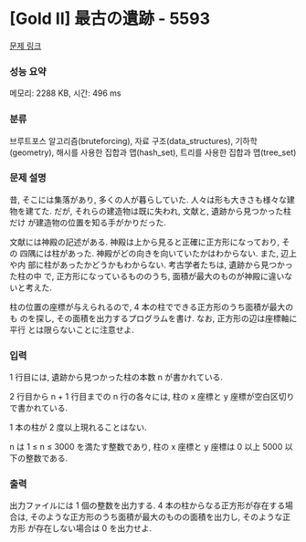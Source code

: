 # [Gold II] 最古の遺跡 - 5593 

[문제 링크](https://www.acmicpc.net/problem/5593) 

### 성능 요약

메모리: 2288 KB, 시간: 496 ms

### 분류

브루트포스 알고리즘(bruteforcing), 자료 구조(data_structures), 기하학(geometry), 해시를 사용한 집합과 맵(hash_set), 트리를 사용한 집합과 맵(tree_set)

### 문제 설명

<p>昔, そこには集落があり, 多くの人が暮らしていた. 人々は形も大きさも様々な建 物を建てた. だが, それらの建造物は既に失われ, 文献と, 遺跡から見つかった柱だけ が建造物の位置を知る手がかりだった.</p>

<p>文献には神殿の記述がある. 神殿は上から見ると正確に正方形になっており, その 四隅には柱があった. 神殿がどの向きを向いていたかはわからない. また, 辺上や内 部に柱があったかどうかもわからない. 考古学者たちは, 遺跡から見つかった柱の中 で, 正方形になっているもののうち, 面積が最大のものが神殿に違いないと考えた.</p>

<p>柱の位置の座標が与えられるので, 4 本の柱でできる正方形のうち面積が最大のも のを探し, その面積を出力するプログラムを書け. なお, 正方形の辺は座標軸に平行 とは限らないことに注意せよ.</p>

### 입력 

 <p>1 行目には, 遺跡から見つかった柱の本数 n が書かれている.</p>

<p>2 行目から n + 1 行目までの n 行の各々には, 柱の x 座標と y 座標が空白区切り で書かれている.</p>

<p>1 本の柱が 2 度以上現れることはない.</p>

<p>n は 1 ≤ n ≤ 3000 を満たす整数であり, 柱の x 座標と y 座標は 0 以上 5000 以 下の整数である.</p>

### 출력 

 <p>出力ファイルには 1 個の整数を出力する. 4 本の柱からなる正方形が存在する場 合は, そのような正方形のうち面積が最大のものの面積を出力し, そのような正方形 が存在しない場合は 0 を出力せよ.</p>

